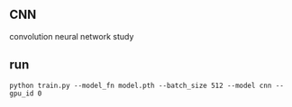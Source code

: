 ## CNN
convolution neural network study


## run
```
python train.py --model_fn model.pth --batch_size 512 --model cnn --gpu_id 0
```